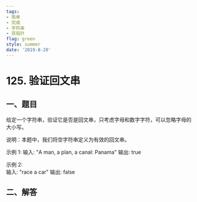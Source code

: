 ```yaml
---
tags: 
- 简单
- 完成
- 字符串
- 双指针
flag: green
style: summer
date: '2019-8-28'
---
```

# 125. 验证回文串


## 一、题目
给定一个字符串，验证它是否是回文串，只考虑字母和数字字符，可以忽略字母的大小写。

说明：本题中，我们将空字符串定义为有效的回文串。

示例 1:
输入: "A man, a plan, a canal: Panama"
输出: true

示例 2:     
输入: "race a car"
输出: false


## 二、解答



